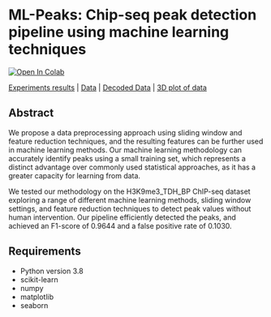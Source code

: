 # ML-Peaks: Chip-seq peak detection pipeline using machine learning techniques
[![Open In Colab](https://colab.research.google.com/assets/colab-badge.svg)](https://colab.research.google.com/github/sajadamouei/Peak-detection-chip-seq/blob/main/ML_Peaks.ipynb "Click to open in Colab") 

[Experiments results](https://docs.google.com/document/d/1lIr_GnLKK7Y9vTBghdIdan7MfagC9UcxQdwh7tA_ROE/edit?usp=sharing) | [Data](https://archive.ics.uci.edu/ml/datasets/chipseq) | [Decoded Data](https://drive.google.com/file/d/1N2PCF3A9atH9lPEVJcBks1HUSFKUZDQ9/view?usp=sharing) | [3D plot of data](https://colab.research.google.com/drive/1pugELPWn2pGpLwHhjAVxUQ13aTWvKHh-?usp=sharing)

## Abstract
We propose a data preprocessing approach using sliding window and feature reduction techniques, and the resulting features can be further used in machine learning methods. Our machine learning methodology can accurately identify peaks using a small training set, which represents a distinct advantage over commonly used statistical approaches, as it has a greater capacity for learning from data. 
 
 We tested our methodology on the H3K9me3_TDH_BP ChIP-seq dataset exploring a range of different machine learning methods, sliding window settings, and feature reduction techniques to detect peak values without human intervention. Our pipeline efficiently detected the peaks, and achieved an F1-score of 0.9644 and a false positive rate of 0.1030.

## Requirements
* Python version 3.8
* scikit-learn
* numpy
* matplotlib
* seaborn

